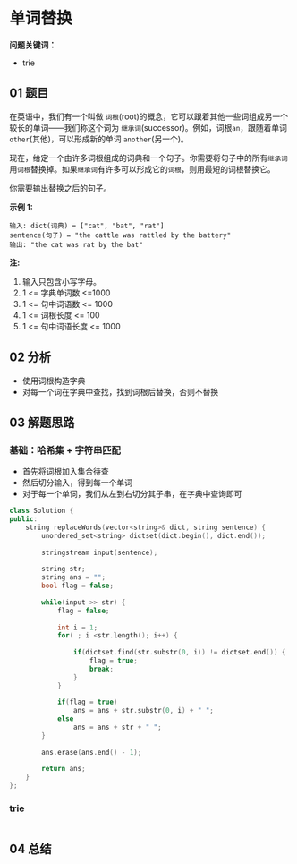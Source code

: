 # 单词替换
**问题关键词：**

- trie

## 01 题目

在英语中，我们有一个叫做 `词根`(root)的概念，它可以跟着其他一些词组成另一个较长的单词——我们称这个词为 `继承词`(successor)。例如，词根`an`，跟随着单词 `other`(其他)，可以形成新的单词 `another`(另一个)。

现在，给定一个由许多词根组成的词典和一个句子。你需要将句子中的所有`继承词`用`词根`替换掉。如果`继承词`有许多可以形成它的`词根`，则用最短的词根替换它。

你需要输出替换之后的句子。

**示例 1:**

```
输入: dict(词典) = ["cat", "bat", "rat"]
sentence(句子) = "the cattle was rattled by the battery"
输出: "the cat was rat by the bat"
```

**注:**

1. 输入只包含小写字母。
2. 1 <= 字典单词数 <=1000
3. 1 <=  句中词语数 <= 1000
4. 1 <= 词根长度 <= 100
5. 1 <= 句中词语长度 <= 1000

## 02 分析

- 使用词根构造字典
- 对每一个词在字典中查找，找到词根后替换，否则不替换

## 03 解题思路

### 基础：哈希集 + 字符串匹配

- 首先将词根加入集合待查
- 然后切分输入，得到每一个单词
- 对于每一个单词，我们从左到右切分其子串，在字典中查询即可

```c++
class Solution {
public:
    string replaceWords(vector<string>& dict, string sentence) {
        unordered_set<string> dictset(dict.begin(), dict.end());
        
        stringstream input(sentence);
        
        string str;
        string ans = "";
        bool flag = false;
        
        while(input >> str) {
            flag = false;
            
            int i = 1;
            for( ; i <str.length(); i++) {
                
                if(dictset.find(str.substr(0, i)) != dictset.end()) {
                    flag = true;
                    break;
                }
            }
            
            if(flag = true)
                ans = ans + str.substr(0, i) + " ";
            else
                ans = ans + str + " ";
        }
        
        ans.erase(ans.end() - 1);
        
        return ans;
    }
};
```

### trie

```c++

```

## 04 总结

